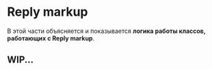 # Reply markup

В этой части объясняется и показывается **логика
работы классов, работающих с Reply markup**.

## WIP...
